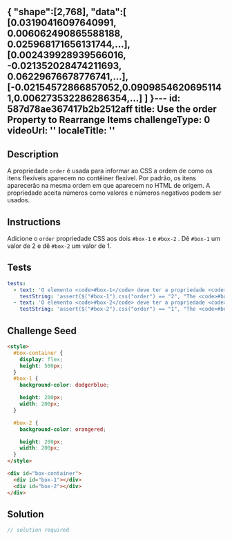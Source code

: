 {
    "shape":[2,768],
      "data":[
          [0.03190416097640991, 0.006062490865588188, 0.025968171656131744,...],
              [0.002439928939566016, -0.021352028474211693, 0.06229676678776741,...],
                  [-0.02154572866857052,0.09098546206951141,0.006273532286286354,...]
                    ]
                    }---
id: 587d78ae367417b2b2512aff
title: Use the order Property to Rearrange Items
challengeType: 0
videoUrl: ''
localeTitle: ''
---

## Description
<section id="description"> A propriedade <code>order</code> é usada para informar ao CSS a ordem de como os itens flexíveis aparecem no contêiner flexível. Por padrão, os itens aparecerão na mesma ordem em que aparecem no HTML de origem. A propriedade aceita números como valores e números negativos podem ser usados. </section>

## Instructions
<section id="instructions"> Adicione o <code>order</code> propriedade CSS aos dois <code>#box-1</code> e <code>#box-2</code> . Dê <code>#box-1</code> um valor de 2 e dê <code>#box-2</code> um valor de 1. </section>

## Tests
<section id='tests'>

```yml
tests:
  - text: 'O elemento <code>#box-1</code> deve ter a propriedade <code>order</code> configurada para um valor de 2.'
    testString: 'assert($("#box-1").css("order") == "2", "The <code>#box-1</code> element should have the <code>order</code> property set to a value of 2.");'
  - text: 'O elemento <code>#box-2</code> deve ter a propriedade <code>order</code> configurada para um valor de 1.'
    testString: 'assert($("#box-2").css("order") == "1", "The <code>#box-2</code> element should have the <code>order</code> property set to a value of 1.");'

```

</section>

## Challenge Seed
<section id='challengeSeed'>

<div id='html-seed'>

```html
<style>
  #box-container {
    display: flex;
    height: 500px;
  }
  #box-1 {
    background-color: dodgerblue;

    height: 200px;
    width: 200px;
  }

  #box-2 {
    background-color: orangered;

    height: 200px;
    width: 200px;
  }
</style>

<div id="box-container">
  <div id="box-1"></div>
  <div id="box-2"></div>
</div>

```

</div>



</section>

## Solution
<section id='solution'>

```js
// solution required
```
</section>
